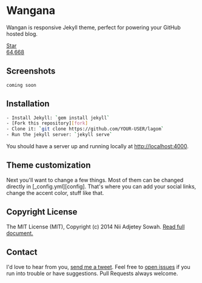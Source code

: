 Wangana
==============

Wangan is responsive Jekyll theme, perfect for powering your GitHub hosted blog.

<span class="github-btn github-watchers github-btn-large" id="github-btn"> <a class="gh-btn" id="gh-btn" href="https://github.com/twbs/bootstrap/" target="_blank"> <span class="gh-ico"></span> <span class="gh-text" id="gh-text">Star</span> </a> <a class="gh-count" id="gh-count" href="https://github.com/twbs/bootstrap/stargazers" target="_blank" style="display: block;">64,668</a> </span>

## Screenshots
``` 
coming soon
``` 

## Installation

``` bash
- Install Jekyll: `gem install jekyll`
- [Fork this repository][fork]
- Clone it: `git clone https://github.com/YOUR-USER/lagom`
- Run the jekyll server: `jekyll serve`
```
You should have a server up and running locally at <http://localhost:4000>.

## Theme customization

Next you'll want to change a few things. Most of them can be changed directly in
[_config.yml][config]. That's where you can add your social links, change the accent
color, stuff like that.

## Copyright License
The MIT License (MIT), Copyright (c) 2014 Nii Adjetey Sowah. [Read full document.](LICENSE)

## Contact
I'd love to hear from you, [send me a tweet](https://twitter.com/_nadjetey). Feel free to [open issues](https://github.com/nadjetey/wangana/issues/new) if you
run into trouble or have suggestions. Pull Requests always welcome.


